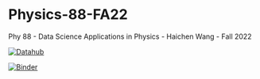 # Physics-88-FA22
Phy 88 - Data Science Applications in Physics - Haichen Wang - Fall 2022

[![Datahub](https://img.shields.io/badge/Launch-UCB%20Datahub-blue.svg)](http://datahub.berkeley.edu/user-redirect/interact?account=ds-modules&repo=Physics-88-FA22&branch=main&path=)

[![Binder](https://mybinder.org/badge_logo.svg)](https://mybinder.org/v2/gh/ds-modules/Physics-88-FA22/master)

